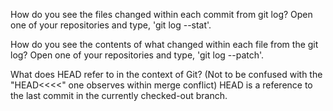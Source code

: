 How do you see the files changed within each commit from git log?
Open one of your repositories and type, 'git log --stat'.

How do you see the contents of what changed within each file from the git log?
Open one of your repositories and type, 'git log --patch'.

What does HEAD refer to in the context of Git? (Not to be confused with the "HEAD<<<<" one observes within merge conflict)
HEAD is a reference to the last commit in the currently checked-out branch.
